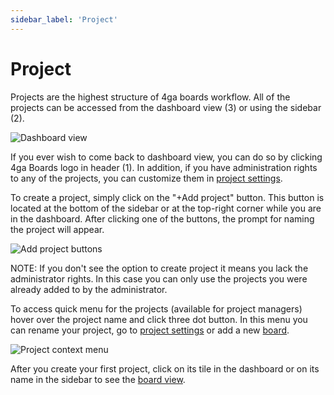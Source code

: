 ```yaml
---
sidebar_label: 'Project'
---
```


# Project
Projects are the highest structure of 4ga boards workflow. All of the projects can be accessed from the dashboard view (3) or using the sidebar (2).

![Dashboard view](/img/projectsview_en.png)

If you ever wish to come back to dashboard view, you can do so by clicking 4ga Boards logo in header (1). In addition, if you have administration rights to any of the projects, you can customize them in [project settings](./project-settings).


To create a project, simply click on the "+Add project" button. This button is located at the bottom of the sidebar or at the top-right corner while you are in the dashboard. After clicking one of the buttons, the prompt for naming the project will appear.



![Add project buttons](/img/projectsadd_en.png)

NOTE: If you don't see the option to create project it means you lack the administrator rights. In this case you can only use the projects you were already added to by the administrator.

To access quick menu for the projects (available for project managers) hover over the project name and click three dot button. In this menu you can rename your project, go to [project settings](./project-settings) or add a new [board](./board).

![Project context menu](/img/projectsmenu_en.png)


After you create your first project, click on its tile in the dashboard or on its name in the sidebar to see the [board view](./board).
